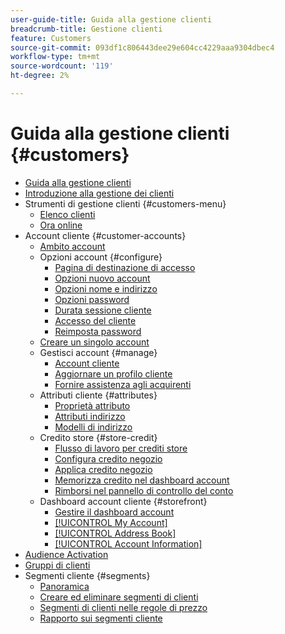 ```yaml
---
user-guide-title: Guida alla gestione clienti
breadcrumb-title: Gestione clienti
feature: Customers
source-git-commit: 093df1c806443dee29e604cc4229aaa9304dbec4
workflow-type: tm+mt
source-wordcount: '119'
ht-degree: 2%

---
```



# Guida alla gestione clienti {#customers}

+ [Guida alla gestione clienti](guide-overview.md)
+ [Introduzione alla gestione dei clienti](customers-introduction.md)
+ Strumenti di gestione clienti {#customers-menu}
   + [Elenco clienti](customers-all.md)
   + [Ora online](now-online.md)
+ Account cliente {#customer-accounts}
   + [Ambito account](customer-account-scope.md)
   + Opzioni account {#configure}
      + [Pagina di destinazione di accesso](login-landing-page.md)
      + [Opzioni nuovo account](account-options-new.md)
      + [Opzioni nome e indirizzo](name-address-options.md)
      + [Opzioni password](password-options.md)
      + [Durata sessione cliente](customer-online-options.md)
      + [Accesso del cliente](customer-sign-in.md)
      + [Reimposta password](password-reset.md)
   + [Creare un singolo account](account-create.md)
   + Gestisci account {#manage}
      + [Account cliente](manage-account.md)
      + [Aggiornare un profilo cliente](update-account.md)
      + [Fornire assistenza agli acquirenti](login-as-customer.md)
   + Attributi cliente {#attributes}
      + [Proprietà attributo](attribute-properties.md)
      + [Attributi indirizzo](address-attributes.md)
      + [Modelli di indirizzo](address-templates.md)
   + Credito store {#store-credit}
      + [Flusso di lavoro per crediti store](store-credit.md)
      + [Configura credito negozio](credit-configure.md)
      + [Applica credito negozio](store-credit-using.md)
      + [Memorizza credito nel dashboard account](account-dashboard-store-credit.md)
      + [Rimborsi nel pannello di controllo del conto](refunds-customer-account.md)
   + Dashboard account cliente {#storefront}
      + [Gestire il dashboard account](account-dashboard.md)
      + [[!UICONTROL My Account]](account-dashboard-my-account.md)
      + [[!UICONTROL Address Book]](account-dashboard-address-book.md)
      + [[!UICONTROL Account Information]](account-dashboard-account-information.md)
+ [Audience Activation](audience-activation.md)
+ [Gruppi di clienti](customer-groups.md)
+ Segmenti cliente {#segments}
   + [Panoramica](customer-segments.md)
   + [Creare ed eliminare segmenti di clienti](customer-segment-create.md)
   + [Segmenti di clienti nelle regole di prezzo](customer-segment-price-rule.md)
   + [Rapporto sui segmenti cliente](customer-segment-reports.md)
